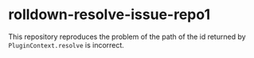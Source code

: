 # rolldown-resolve-issue-repo1

This repository reproduces the problem of the path of the id returned by `PluginContext.resolve` is incorrect.

